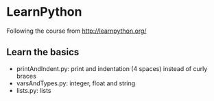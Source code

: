 # LearnPython
Following the course from http://learnpython.org/
## Learn the basics
* printAndIndent.py: print and indentation (4 spaces) instead of curly braces
* varsAndTypes.py: integer, float and string
* lists.py: lists

